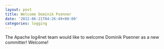 ```yaml
---
layout: post
title: Welcome Dominik Psenner
date: '2012-06-21T04:26:49+00:00'
categories: logging
---
```

The Apache log4net team would like to welcome Dominik Psenner as a new committer! Welcome!
